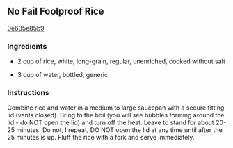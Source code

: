 ## No Fail Foolproof Rice

[0e635e85b9](http://www.food.com/recipe/no-fail-foolproof-rice-250026)

### Ingredients

 - 2 cup of rice, white, long-grain, regular, unenriched, cooked without salt

 - 3 cup of water, bottled, generic

### Instructions

Combine rice and water in a medium to large saucepan with a secure fitting lid (vents closed). Bring to the boil (you will see bubbles forming around the lid - do NOT open the lid) and turn off the heat. Leave to stand for about 20-25 minutes. Do not, I repeat, DO NOT open the lid at any time until after the 25 minutes is up. Fluff the rice with a fork and serve immediately.